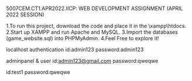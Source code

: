 5007CEM.CT1.APR2022.IICP: WEB DEVELOPMENT ASSIGNMENT (APRIL 2022 SESSION)

1.To run this project, download the code and place it in the \xampp\htdocs.
2.Start up XAMPP and run Apache and MySQL.
3.Import the databases (game_website.sql) into PHPMyAdmin.
4.Feel Free to explore it!

localhost authentication 
id:admin123
password:admin123

adminpanel & user
id:admin123@gmail.com
password:qweqwe

id:test1
password:qweqwe

